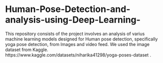 # Human-Pose-Detection-and-analysis-using-Deep-Learning-
<p>
  This repository consists of the project involves an analysis of varius machine learning models designed for Human pose detection, specifically yoga pose detection, from Images and video feed. 
  We used the image dataset from Kaggle. <href>  https://www.kaggle.com/datasets/niharika41298/yoga-poses-dataset </href>.
</p>
